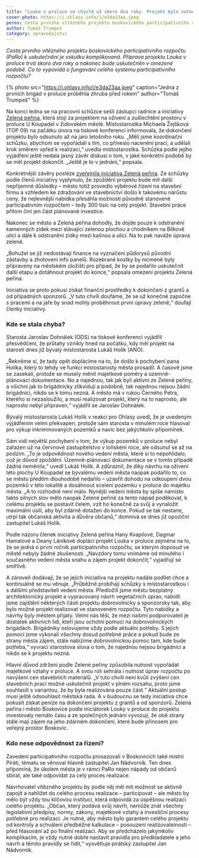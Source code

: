 ```yaml
---
title: "Louka v proluce se chystá už skoro dva roky. Projekt bylo nutné omezit"
cover-photo: https://i.ohlasy.info/i/e3da23aa.jpeg
perex: Cesta prvního vítězného projektu boskovického participativního rozpočtu (PaRo) k uskutečnění je vskutku komplikovaná. Co to vypovídá o fungování celého systému participativního rozpočtu?
author: Tomáš Trumpeš
category: zpravodajství
---
```


*Cesta prvního vítězného projektu boskovického participativního rozpočtu (PaRo) k uskutečnění je vskutku komplikovaná. Příprava projektu Louka v proluce trvá skoro dva roky a nakonec bude uskutečněn v omezené podobě. Co to vypovídá o fungování celého systému participativního rozpočtu?*

{% photo src="https://i.ohlasy.info/i/e3da23aa.jpeg" caption="Jedna z prvních brigád v proluce proběhla zhruba před rokem" author="Tomáš Trumpeš" %}

Na konci ledna se na pracovní schůzce sešli zástupci radnice a iniciativy [Zelená peřina](https://ohlasy.info/clanky/2020/06/zelena-perina.html), která stojí za projektem na oživení a zušlechtění prostoru v proluce U Koupadel v židovském městě. Místostarostka Michaela Žejšková (TOP 09) na začátku února na tiskové konferenci informovala, že dokončení projektu bylo odsunuto až na jaro letošního roku. „Měli jsme koordinační schůzku, abychom se vypořádali s tím, co přineslo nacenění prací, a udělali krok směrem vpřed k realizaci,“ uvedla místostarostka. Schůzka podle jejího vyjádření ještě nedala jasný závěr diskusi o tom, v jaké konkrétní podobě by se měl projekt dokončit. „Ještě je to v jednání,“ popsala. 

Konkrétnější závěry posléze [zveřejnila iniciativa Zelená peřina](https://www.facebook.com/permalink.php?story_fbid=467178481676412&id=107878017606462). Ze schůzky podle členů iniciativy vyplynulo, že zpoždění projektu bude mít další nepříjemné důsledky – město totiž provedlo výběrové řízení na stavební firmu a vzhledem ke zdražování ve stavebnictví došlo k takovému nárůstu ceny, že nejlevnější nabídka přesáhla možnosti původně stanovené participativním rozpočtem – tedy 300 tisíc na celý projekt. Stavební práce přitom činí jen část plánované investice.

Nakonec se město a Zelená peřina dohodly, že dojde pouze k odstranění kamenných zídek mezi stávající zelenou plochou a chodníkem na Bílkově ulici a dále k odstranění zídky mezi kašnou a ulicí. Na to pak naváže úprava zeleně.

„Bohužel se již nedostávají finance na vyznačení půdorysů původní zástavby a zhotovení info panelů. Rozebrané kostky by nicméně byly připraveny na městském úložišti pro případ, že by se podařilo uskutečnit další etapu a dotáhnout projekt do konce,“ popsala omezení projektu Zelená peřina.

Iniciativa se proto pokusí získat finanční prostředky k dokončení z grantů a od případných sponzorů. „V tuto chvíli doufáme, že se už konečně započne s pracemi a na jaře by snad mohly proběhnout první úpravy zeleně,“ doufají členky iniciativy.

### Kde se stala chyba?

Starosta Jaroslav Dohnálek (ODS) na tiskové konferenci vyjádřil přesvědčení, že průtahy vznikly hned na počátku, kdy měl projekt na starosti dnes již bývalý místostarosta Lukáš Holík (ANO). 

„Řekněme si, že tady opět doplácíme na to, že došlo k pochybení pana Holíka, který to tehdy ve funkci místostarosty města prosadil. A časově jsme se zasekali, protože se musely měnit majetkové poměry a územně-plánovací dokumentace. No a najednou, tak jak byli aktivní ze Zelené peřiny, a všichni jak to brigádnicky zlikvidují a podobně, tak najednou nejsou žádní brigádníci, nikdo se k tomu nezná. A město má v rukou Černého Petra, kterého si nezasloužilo, a musí realizovat projekt, který na to naprosto, ale naprosto nebyl připraven,“ vyjádřil se Jaroslav Dohnálek.

Bývalý místostarosta Lukáš Holík v reakci pro Ohlasy uvedl, že je uvedeným vyjádřením velmi překvapen, protože sám starosta v minulém roce hlasoval pro výkup inkriminovaných pozemků a navíc bez jakýchkoliv připomínek.

Sám vidí největší pochybení v tom, že výkup pozemků v proluce nebyl zařazen už na červnové zastupitelstvo v loňském roce, ale odsunul se až na podzim. „To je odpovědnost nového vedení města, které si to nepohlídalo, což je důvod zpoždění. Územně-plánovací dokumentace se v tomto případě žádná neměnila,“ uvedl Lukáš Holík. A zdůraznil, že díky návrhu na oživení této plochy U Koupadel se bývalému vedení města naopak podařilo to, co se městu předtím dlouhodobě nedařilo – uzavřít dohodu na odkoupení dvou pozemků v této lokalitě a dosáhnout scelení pozemku v proluce do majetku města. „A to rozhodně není málo. Nynější vedení města by spíše namísto takto silných slov mělo naopak Zelené peřině za tento nápad poděkovat, k celému projektu se postavit čelem, vzít ho konečně za svůj a vynaložit maximální úsilí, aby byl zdárně dotažen do konce. Pokud se tak nestane, utrpí tak občanská aktivita a důvěra občanů,“ domnívá se dnes již opoziční zastupitel Lukáš Holík.

Podle názoru členek iniciativy Zelená peřina Hany Kvapilové, Dagmar Hamalové a Deany Láníkové doplácí projekt Louka v proluce zejména na to, že se jedná o první ročník participativního rozpočtu, se kterým doposud ve městě nebyly žádné zkušenosti. „Navzdory tomu vnímáme od minulého i současného vedení města snahu a zájem projekt dokončit,“ vyjadřují se smířlivě. 

A zároveň dodávají, že se jejich iniciativa na projektu nadále podílet chce a kontinuálně se mu věnuje. „Průběžně probíhají schůzky s místostarostkou i s dalšími představiteli vedení města. Předložili jsme městu bezplatný architektonický projekt a vypracovaný návrh vegetačních úprav, nabídli jsme zajištění některých částí projektu dobrovolnicky a sponzorsky tak, aby bylo možné projekt realizovat ve stanoveném rozpočtu. Tyto nabídky a návrhy byly městem přijaty. Velmi nás těší, že mezi našimi podporovateli je dostatek aktivních lidí, kteří jsou ochotni pomoci na dobrovolnických brigádách. Brigádníky oslovujeme vždy podle aktuální potřeby. S jejich pomocí jsme vykonali všechny dosud potřebné práce a pokud bude ze strany města zájem, stále nabízíme dobrovolnickou pomoc tam, kde bude potřeba,“ vyvrací starostova slova o tom, že najednou nejsou brigádníci a nikdo se k projektu nezná.

Hlavní důvod zdržení podle Zelené peřiny způsobila nutnost vypořádat majetkové vztahy v proluce. A svou roli sehrála i nutnost úprav rozpočtu po navýšení cen stavebních materiálů. „V tuto chvíli není kvůli zvýšení cen stavebních prací možné uskutečnit projekt v plném rozsahu, proto jsme souhlasili s variantou, že by byla realizována pouze část.“ Aktuální postup musí ještě odsouhlasit městská rada. A v budoucnu se tedy iniciativa chce pokusit získat peníze na dokončení projektu z grantů a od sponzorů. Zelená peřina i město Boskovice podle iniciátorek Louky v proluce do projektu investovaly nemálo času a ze společných jednání vyvozují, že obě strany stále mají zájem na jeho zdárném dokončení, které bude přínosem pro veřejný prostor Boskovic.

### Kdo nese odpovědnost za řízení?

Zavedení participativního rozpočtu prosazovali v Boskovicích také místní Piráti, tématu se věnoval hlavně zastupitel Jan Nádvorník. Ten dnes připomíná, že úkolem města je v rámci PaRo nejen nápady od občanů sbírat, ale také odpovídat za celý proces realizace. 

Navrhovatel vítězného projektu by podle něj měl mít možnost se aktivně zapojit a nahlížet do celého procesu realizace – participovat – ale město by mělo být vždy tou klíčovou institucí, která odpovídá za úspěšnou realizaci celého projektu. „Občan, který podává svůj návrh, nemůže znát všechny legislativní předpisy, normy, zákony, majetkové vztahy a investiční procesy potřebné pro realizaci. Je nutné, aby město bylo garantem celého projektu od kontroly a schválení předběžné kalkulace – posouzení realizovatelnosti – před hlasování až po finální realizaci. Aby se předcházelo jakýmkoliv komplikacím, je vždy nutné dobře nastavit pravidla pro předkladatele a jeho návrh a těmito pravidly se řídit,“ vysvětluje pirátský zastupitel Jan Nádvorník.